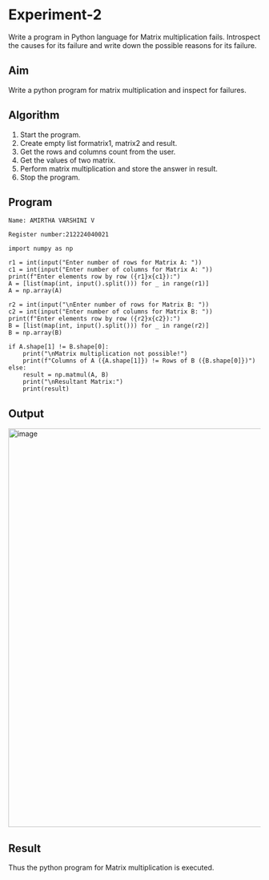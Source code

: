 # Experiment-2
Write a program in Python language for Matrix multiplication fails. Introspect the causes for its failure and write down the possible reasons for its failure. 
## Aim
Write a python program for matrix multiplication and inspect for failures. 

## Algorithm
1.	Start the program.
2. Create empty list formatrix1, matrix2 and result.
3. Get the rows and columns count from the user.
4. Get the values of two matrix.
5. Perform matrix multiplication and store the answer in result.
6. Stop the program. 

## Program
```
Name: AMIRTHA VARSHINI V

Register number:212224040021

import numpy as np

r1 = int(input("Enter number of rows for Matrix A: "))
c1 = int(input("Enter number of columns for Matrix A: "))
print(f"Enter elements row by row ({r1}x{c1}):")
A = [list(map(int, input().split())) for _ in range(r1)]
A = np.array(A)

r2 = int(input("\nEnter number of rows for Matrix B: "))
c2 = int(input("Enter number of columns for Matrix B: "))
print(f"Enter elements row by row ({r2}x{c2}):")
B = [list(map(int, input().split())) for _ in range(r2)]
B = np.array(B)

if A.shape[1] != B.shape[0]:
    print("\nMatrix multiplication not possible!")
    print(f"Columns of A ({A.shape[1]}) != Rows of B ({B.shape[0]})")
else:
    result = np.matmul(A, B)
    print("\nResultant Matrix:")
    print(result)
```


## Output
<img width="662" height="796" alt="image" src="https://github.com/user-attachments/assets/69b5325a-d2f7-4dc8-ac13-b44450267631" />


## Result
Thus the python program for Matrix multiplication is executed.
